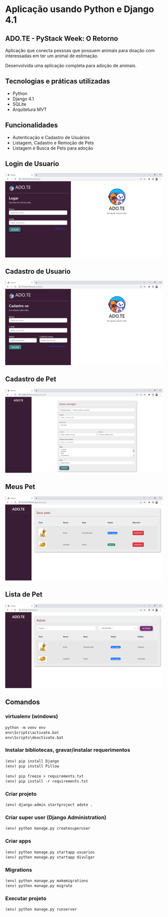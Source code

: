 # Aplicação usando Python e Django 4.1

## ADO.TE - PyStack Week: O Retorno

Aplicação que conecta pessoas que possuem animais para doação com interessadas em ter um animal de estimação.

Desenvolvida uma aplicação completa para adoção de animais.

## Tecnologias e práticas utilizadas
- Python
- Django 4.1
- SQLite
- Arquitetura MVT

## Funcionalidades
- Autenticação e Cadastro de Usuários
- Listagem, Cadastro e Remoção de Pets
- Listagem e Busca de Pets para adoção

## Login de Usuario
![alt text](https://github.com/IltonBJSilva/adote/blob/main/templates/static/readme/logar.png?raw=true)

## Cadastro de Usuario
![alt text](https://github.com/IltonBJSilva/adote/blob/main/templates/static/readme/cadastre-se.png?raw=true)

## Cadastro de Pet
![alt text](https://github.com/IltonBJSilva/adote/blob/main/templates/static/readme/novo_pet.png?raw=true)
## Meus Pet
![alt text](https://github.com/IltonBJSilva/adote/blob/main/templates/static/readme/seus_pets.png?raw=true)

## Lista de Pet
![alt text](https://github.com/IltonBJSilva/adote/blob/main/templates/static/readme/adote.png?raw=true)

## Comandos

### virtualenv (windows)
```
python -m venv env
env\Scripts\activate.bat
env\Scripts\deactivate.bat
```

### Instalar bibliotecas, gravar/instalar requerimentos
```
(env) pip install Django
(env) pip install Pillow

(env) pip freeze > requirements.txt
(env) pip install -r requirements.txt
```

### Criar projeto
```
(env) django-admin startproject adote .
```

### Criar super user (Django Administration)
```
(env) python manage.py createsuperuser
```

### Criar apps
```
(env) python manage.py startapp usuarios
(env) python manage.py startapp divulgar
```

### Migrations
```
(env) python manage.py makemigrations
(env) python manage.py migrate
```

### Executar projeto
```
(env) python manage.py runserver
```

